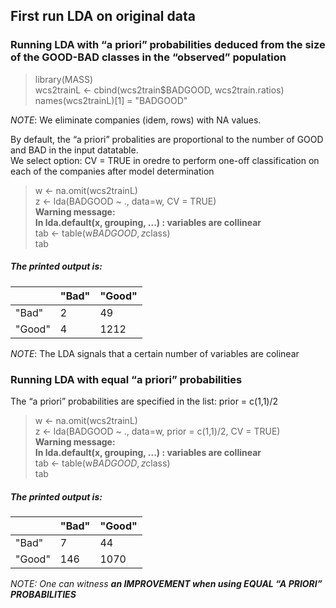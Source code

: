 ## First run LDA on original data

### Running LDA with “a priori” probabilities deduced from the size of the GOOD-BAD classes in the “observed” population

> library(MASS) <br>
> wcs2trainL <- cbind(wcs2train$BADGOOD, wcs2train.ratios) <br>
> names(wcs2trainL)[1] = "BADGOOD"

<em>NOTE</em>: We eliminate companies (idem, rows) with NA values.

By default, the “a priori” probalities are proportional to the number of GOOD and BAD in the input datatable.<br>
We select option: CV = TRUE in oredre to perform one-off classification on each of the companies after model determination

> w <- na.omit(wcs2trainL) <br>
> z <- lda(BADGOOD ~ ., data=w, CV = TRUE) <br>
> **Warning message:** <br>
> **In lda.default(x, grouping, ...) : variables are collinear** <br>
> tab <- table(w$BADGOOD, z$class) <br>
> tab <br>

##### <em>The printed output is:

|           | "Bad"    | "Good"       | 
| --------- | ------- | ------------ |
| "Bad"        |  2  | 49  |
| "Good"   | 4  | 1212   |

</em>
<em>NOTE</em>: The LDA signals that a certain number of variables are colinear

### Running LDA with equal “a priori” probabilities

The “a priori” probabilities are specified in the list: prior = c(1,1)/2

> w <- na.omit(wcs2trainL) <br>
> z <- lda(BADGOOD ~ ., data=w, prior = c(1,1)/2, CV = TRUE) <br>
> **Warning message:** <br>
> **In lda.default(x, grouping, ...) : variables are collinear** <br>
> tab <- table(w$BADGOOD, z$class) <br>
> tab <br>

##### <em>The printed output is:

|           | "Bad"    | "Good"       | 
| --------- | ------- | ------------ |
| "Bad"        |  7  | 44  |
| "Good"   | 146  | 1070   |

<em>NOTE</em>: One can witness **an IMPROVEMENT when using EQUAL “A PRIORI” PROBABILITIES**



